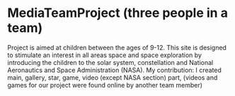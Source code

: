 # MediaTeamProject (three people in a team)

Project is aimed at children between the ages of 9-12.
This site is designed to stimulate an interest in all areas space and 
space exploration by introducing the children to the solar system, 
constellation and National Aeronautics and Space Administration (NASA).
My contribution: I created main, gallery, star, game, video 
(except NASA section)  part, (videos and games for 
our project were found online by another team member)



